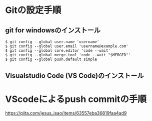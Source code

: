 # Gitの設定手順

## git for windowsのインストール
```git
$ git config --global user.name 'username'
$ git config --global user.email 'username@example.com'
$ git config --global core.editor 'code --wait'
$ git config --global merge.tool 'code --wait "$MERGED"'
$ git config --global push.default simple
```

## Visualstudio Code (VS Code)のインストール
  # VScodeによるpush commitの手順
  https://qiita.com/jesus_isao/items/63557eba36819faa4ad9